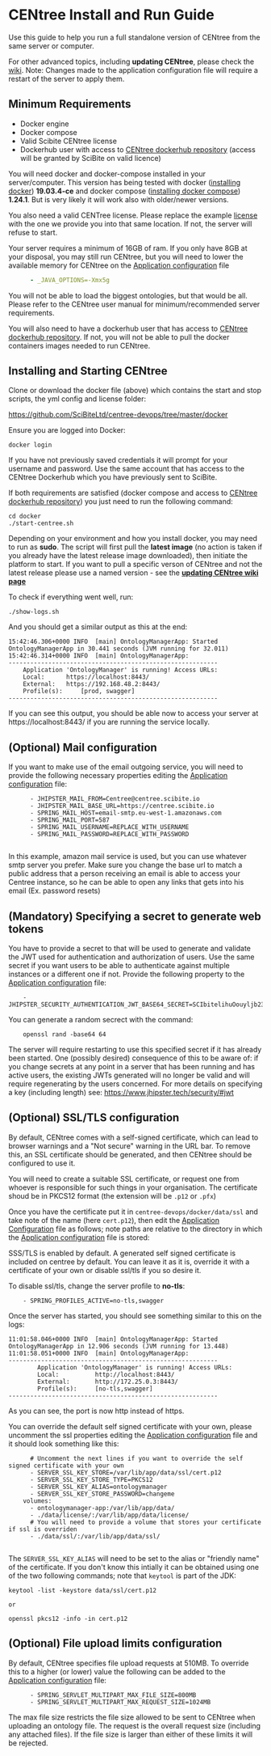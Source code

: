 # CENtree Install and Run Guide
Use this guide to help you run a full standalone version of CENtree from the same server or computer.

For other advanced topics, including **updating CENtree**, please check the [wiki](https://github.com/SciBiteLtd/centree-devops/wiki). Note: Changes made to the application configuration file will require a restart of the server to apply them.

## Minimum Requirements

* Docker engine
* Docker compose
* Valid Scibite CENtree license
* Dockerhub user with access to [CENtree dockerhub repository] (access will be granted by SciBite on valid licence)

You will need docker and docker-compose installed in your server/computer. This version has being
tested with docker ([installing docker]) **19.03.4-ce** 
and docker compose ([installing docker compose]) **1.24.1**. But is very likely it will work 
also with older/newer versions.

You also need a valid CENTree license. Please replace the example [license](docker/data/license/centree_licence.xml.sample)
with the one we provide you into that same location. If not, the server will refuse to start.

Your server requires a minimum of 16GB of ram. If you only have 8GB at your disposal, you may
still run CENtree, but you will need to lower the available memory for CENtree on the 
[Application configuration] file

```yaml
      - _JAVA_OPTIONS=-Xmx5g
```

You will not be able to load the biggest ontologies, but that would be all. Please refer to the CENtree user manual for minimum/recommended server requirements.

You will also need to have a dockerhub user that has access to 
[CENtree dockerhub repository]. If not, you will not be able to pull the docker containers 
images needed to run CENtree.

## Installing and Starting CENtree

Clone or download the docker file (above) which contains the start and stop scripts, the yml config and license folder:

https://github.com/SciBiteLtd/centree-devops/tree/master/docker



Ensure you are logged into Docker:

```
docker login
```

If you have not previously saved credentials it will prompt for your username and password. Use the same account that has access to the CENtree Dockerhub which you have previously sent to SciBite.

If both requirements are satisfied (docker compose and access to 
[CENtree dockerhub repository]) you just need to run the following command: 

```
cd docker
./start-centree.sh
```

Depending on your environment and how you install docker, you may need to run as **sudo**. The script will first pull the **latest image** (no action is taken if you already have the latest release image downloaded), then initiate the platform to start. If you want to pull a specific verson of CENtree and not the latest release please use a named version - see the **[updating CENtree wiki page](https://github.com/SciBiteLtd/centree-devops/wiki/Updating-CENtree)** 

To check if everything went well, run:

```
./show-logs.sh
```

And you should get a similar output as this at the end:

```
15:42:46.306+0000 INFO  [main] OntologyManagerApp: Started OntologyManagerApp in 30.441 seconds (JVM running for 32.011)
15:42:46.314+0000 INFO  [main] OntologyManagerApp: 
----------------------------------------------------------
	Application 'OntologyManager' is running! Access URLs:
	Local: 		https://localhost:8443/
	External: 	https://192.168.48.2:8443/
	Profile(s): 	[prod, swagger]
----------------------------------------------------------

```

If you can see this output, you should be able now to access your server at https://localhost:8443/ 
if you are running the service locally.

## (Optional) Mail configuration
If you want to make use of the email outgoing service, you will need to provide the following necessary properties editing
the [Application configuration] file:

```
      - JHIPSTER_MAIL_FROM=Centree@centree.scibite.io 
      - JHIPSTER_MAIL_BASE_URL=https://centree.scibite.io
      - SPRING_MAIL_HOST=email-smtp.eu-west-1.amazonaws.com
      - SPRING_MAIL_PORT=587
      - SPRING_MAIL_USERNAME=REPLACE_WITH_USERNAME
      - SPRING_MAIL_PASSWORD=REPLACE_WITH_PASSWORD
      
```
In this example, amazon mail service is used, but you can use whatever smtp server you prefer.
Make sure you change the base url to match a public address that a person receiving an email is able to access your Centree
instance, so he can be able to open any links that gets into his email (Ex. password resets)

## (Mandatory) Specifying a secret to generate web tokens

You have to provide a secret to that will be used to generate and validate the JWT used for authentication and authorization of users. Use the same secret if you want users to be able to authenticate against multiple instances or a different one if not. Provide the following property to the [Application configuration] file:

```
 	- JHIPSTER_SECURITY_AUTHENTICATION_JWT_BASE64_SECRET=SCIbitelihuOouyljb23eljbljwbhf98hiluLJBHoIUH9RzoGog8YG82630J04ldIjeH

```
You can generate a random secrect with the command:

```
    openssl rand -base64 64
```

The server will require restarting to use this specified secret if it has already been started. One (possibly desired) consequence of this to be aware of: if you change secrets at any point in a server that has been running and has active users, the existing JWTs generated will no longer be valid and will require regenerating by the users concerned. For more details on specifying a key (including length) see: https://www.jhipster.tech/security/#jwt


## (Optional) SSL/TLS configuration

By default, CENtree comes with a self-signed certificate, which can lead to browser warnings and a "Not secure" warning in the URL bar. To remove this, an SSL certificate should be generated, and then CENtree should be configured to use it.

You will need to create a suitable SSL certificate, or request one from whoever is responsible for such things in your organisation. The certificate shoud be in PKCS12 format (the extension will be `.p12` or `.pfx`) 

Once you have the certificate put it in `centree-devops/docker/data/ssl` and take note of the name (here `cert.p12`), then edit the [Application Configuration] file as follows; note paths are relative to the directory in which the [Application configuration] file is stored:

SSS/TLS is enabled by default. A generated self signed certificate is included on centree by default. You can leave it as it is, override it with a certificate of your own or disable ssl/tls if you so desire it.

To disable ssl/tls, change the server profile to **no-tls**:

```
    - SPRING_PROFILES_ACTIVE=no-tls,swagger
```

Once the server has started, you should see something similar to this on the logs:

```
11:01:58.046+0000 INFO  [main] OntologyManagerApp: Started OntologyManagerApp in 12.906 seconds (JVM running for 13.448)
11:01:58.051+0000 INFO  [main] OntologyManagerApp: 
----------------------------------------------------------
        Application 'OntologyManager' is running! Access URLs:
        Local:          http://localhost:8443/
        External:       http://172.25.0.3:8443/
        Profile(s):     [no-tls,swagger]
----------------------------------------------------------

```
As you can see, the port is now http instead of https.

You can override the default self signed certificate with your own, please uncomment the ssl properties editing
the [Application configuration] file and it should look something like this:

```
      # Uncomment the next lines if you want to override the self signed certificate with your own
      - SERVER_SSL_KEY_STORE=/var/lib/app/data/ssl/cert.p12
      - SERVER_SSL_KEY_STORE_TYPE=PKCS12
      - SERVER_SSL_KEY_ALIAS=ontologymanager
      - SERVER_SSL_KEY_STORE_PASSWORD=changeme
    volumes:
      - ontologymanager-app:/var/lib/app/data/
      - ./data/license/:/var/lib/app/data/license/
      # You will need to provide a volume that stores your certificate if ssl is overriden
      - ./data/ssl/:/var/lib/app/data/ssl/
      
```

The `SERVER_SSL_KEY_ALIAS` will need to be set to the alias or "friendly name" of the certificate. If you don't know this intially it can be obtained using one of the two following commands; note that `keytool` is part of the JDK:

```
keytool -list -keystore data/ssl/cert.p12 

or 

openssl pkcs12 -info -in cert.p12
```

## (Optional) File upload limits configuration

By default, CENtree specifies file upload requests at 510MB. To override this to a higher (or lower) value the following can be added to the  [Application configuration] file:

```
      - SPRING_SERVLET_MULTIPART_MAX_FILE_SIZE=800MB
      - SPRING_SERVLET_MULTIPART_MAX_REQUEST_SIZE=1024MB
```

The max file size restricts the file size allowed to be sent to CENtree when uploading an ontology file. The request is the overall request size (including any attached files). If the file size is larger than either of these limits it will be rejected. 

[installing docker]: https://docs.docker.com/install/
[installing docker compose]: https://docs.docker.com/compose/install/
[CENtree dockerhub repository]: https://hub.docker.com/repository/docker/scibite/omp
[Application configuration]: docker/app.yml
